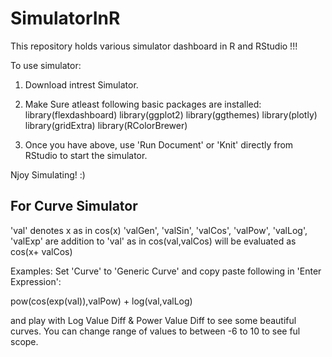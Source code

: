 # SimulatorInR

This repository holds various simulator dashboard in R and RStudio !!!

To use simulator:

1) Download intrest Simulator.

2) Make Sure atleast following basic packages are installed:
library(flexdashboard)
library(ggplot2)
library(ggthemes)
library(plotly)
library(gridExtra)
library(RColorBrewer)

3) Once you have above, use 'Run Document' or 'Knit' directly from RStudio to start the simulator.

Njoy Simulating! :)

## For Curve Simulator
'val' denotes x as in cos(x)
'valGen', 'valSin', 'valCos', 'valPow', 'valLog', 'valExp' are addition to 'val' as in cos(val,valCos) will be evaluated as cos(x+ valCos)

Examples:
Set 'Curve' to 'Generic Curve' and copy paste following in 'Enter Expression': 

pow(cos(exp(val)),valPow) + log(val,valLog) 

and play with Log Value Diff & Power Value Diff to see some beautiful curves. You can change range of values to between -6 to 10 to see ful scope.

